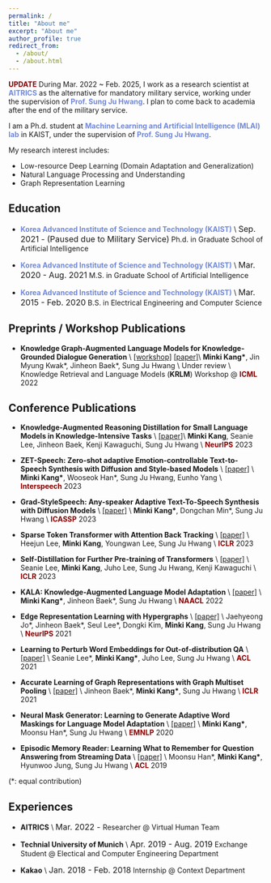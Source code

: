 ```yaml
---
permalink: /
title: "About me"
excerpt: "About me"
author_profile: true
redirect_from:
  - /about/
  - /about.html
---
```


<span style="color:darkred">**UPDATE**</span>
During Mar. 2022 ~ Feb. 2025, I work as a research scientist at <a href="http://www.aitrics.com/" style="color: #7289da; text-decoration: none;">**AITRICS**</a> as the alternative for mandatory military service, working under the supervision of <a href="http://www.sungjuhwang.com/" style="color: #7289da; text-decoration: none;">**Prof. Sung Ju Hwang**</a>.
I plan to come back to academia after the end of the military service.

I am a Ph.d. student at <a href="https://www.mlai-kaist.com/" style="color: #7289da; text-decoration:none">**Machine Learning and Artificial Intelligence (MLAI) lab**</a> in KAIST, under the supervision of <a href="http://www.sungjuhwang.com/" style="color: #7289da; text-decoration: none;">**Prof. Sung Ju Hwang**</a>.

My research interest includes:
- Low-resource Deep Learning (Domain Adaptation and Generalization)
- Natural Language Processing and Understanding
- Graph Representation Learning

## Education
- <a href="https://www.kaist.ac.kr/en/" style="color: #7289da; text-decoration: none;">**Korea Advanced Institute of Science and Technology (KAIST)**</a> \\
  <font size="3">Sep. 2021 - (Paused due to Military Service)</font>
  Ph.d. in Graduate School of Artificial Intelligence

- <a href="https://www.kaist.ac.kr/en/" style="color: #7289da; text-decoration: none;">**Korea Advanced Institute of Science and Technology (KAIST)**</a> \\
  <font size="3">Mar. 2020 - Aug. 2021</font>
  M.S. in Graduate School of Artificial Intelligence

- <a href="https://www.kaist.ac.kr/en/" style="color: #7289da; text-decoration: none;">**Korea Advanced Institute of Science and Technology (KAIST)**</a> \\
  <font size="3">Mar. 2015 - Feb. 2020</font>
  B.S. in Electrical Engineering and Computer Science

## Preprints / Workshop Publications
- **Knowledge Graph-Augmented Language Models for Knowledge-Grounded Dialogue Generation** \\
[[workshop]](https://openreview.net/pdf?id=McHtKDi5h9) [[paper]](https://arxiv.org/abs/2305.18846)\\
**Minki Kang\***, Jin Myung Kwak\*, Jinheon Baek\*, Sung Ju Hwang \\
Under review \\
Knowledge Retrieval and Language Models (**KRLM**) Workshop @ <span style="color:darkred">**ICML**</span> 2022


## Conference Publications
- **Knowledge-Augmented Reasoning Distillation for Small Language Models in Knowledge-Intensive Tasks** \\
[[paper]](https://arxiv.org/abs/2305.18395)\\
**Minki Kang**, Seanie Lee, Jinheon Baek, Kenji Kawaguchi, Sung Ju Hwang \\
<span style="color:darkred">**NeurIPS**</span> 2023

- **ZET-Speech: Zero-shot adaptive Emotion-controllable Text-to-Speech Synthesis with Diffusion and Style-based Models** \\
[[paper]](https://arxiv.org/abs/2305.13831) \\
**Minki Kang\***, Wooseok Han\*, Sung Ju Hwang, Eunho Yang \\
<span style="color:darkred">**Interspeech**</span> 2023

- **Grad-StyleSpeech: Any-speaker Adaptive Text-To-Speech Synthesis with Diffusion Models** \\
[[paper]](https://arxiv.org/abs/2211.09383) \\
**Minki Kang\***, Dongchan Min\*, Sung Ju Hwang \\
<span style="color:darkred">**ICASSP**</span> 2023

- **Sparse Token Transformer with Attention Back Tracking** \\
[[paper]](https://openreview.net/pdf?id=VV0hSE8AxCw) \\
Heejun Lee, **Minki Kang**, Youngwan Lee, Sung Ju Hwang \\
<span style="color:darkred">**ICLR**</span> 2023

- **Self-Distillation for Further Pre-training of Transformers** \\
[[paper]](https://arxiv.org/abs/2210.02871) \\
Seanie Lee, **Minki Kang**, Juho Lee, Sung Ju Hwang, Kenji Kawaguchi \\
<span style="color:darkred">**ICLR**</span> 2023

- **KALA: Knowledge-Augmented Language Model Adaptation** \\
[[paper]](https://openreview.net/pdf?id=qTNMTzkWhgT) \\
**Minki Kang\***, Jinheon Baek\*, Sung Ju Hwang \\
<span style="color:darkred">**NAACL**</span> 2022

- **Edge Representation Learning with Hypergraphs** \\
[[paper]](https://arxiv.org/pdf/2106.15845.pdf) \\
Jaehyeong Jo\*, Jinheon Baek\*, Seul Lee\*, Dongki Kim, **Minki Kang**, Sung Ju Hwang \\
<span style="color:darkred">**NeurIPS**</span> 2021

- **Learning to Perturb Word Embeddings for Out-of-distribution QA** \\
[[paper]](https://aclanthology.org/2021.acl-long.434.pdf) \\
Seanie Lee\*, **Minki Kang\***, Juho Lee, Sung Ju Hwang \\
<span style="color:darkred">**ACL**</span> 2021

- **Accurate Learning of Graph Representations with Graph Multiset Pooling** \\
[[paper]](https://openreview.net/pdf?id=JHcqXGaqiGn) \\
Jinheon Baek\*, **Minki Kang\***, Sung Ju Hwang \\
<span style="color:darkred">**ICLR**</span> 2021

- **Neural Mask Generator: Learning to Generate Adaptive Word Maskings for Language Model Adaptation** \\
[[paper]](https://aclanthology.org/2020.emnlp-main.493.pdf) \\
**Minki Kang\***, Moonsu Han\*, Sung Ju Hwang \\
<span style="color:darkred">**EMNLP**</span> 2020

- **Episodic Memory Reader: Learning What to Remember for Question Answering from Streaming Data** \\
[[paper]](https://www.aclweb.org/anthology/P19-1434.pdf) \\
Moonsu Han\*, **Minki Kang\***, Hyunwoo Jung, Sung Ju Hwang \\
<span style="color:darkred">**ACL**</span> 2019

(\*: equal contribution)

## Experiences
- **AITRICS** \\
  <font size="3">Mar. 2022 - </font>
  Researcher @ Virtual Human Team

- **Technial University of Munich** \\
  <font size="3">Apr. 2019 - Aug. 2019</font>
  Exchange Student @ Electical and Computer Engineering Department

- **Kakao** \\
  <font size="3">Jan. 2018 - Feb. 2018</font>
  Internship @ Context Department
